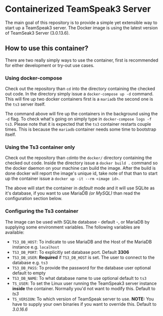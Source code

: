 # Containerized TeamSpeak3 Server

The main goal of this repository is to provide a simple yet extensible way to start up a TeamSpeak3 server. The Docker image is using the latest version of TeamSeak3 Server (3.0.13.6).

## How to use this container?

There are two really simply ways to use the container, first is recommended for either development or try-out use cases.

### Using docker-compose

Check out the repository than `cd` into the directory containing the checked out code. In the directory simply issue a `docker-compose up -d` command. This will fire up two docker containers first is a `mariadb` the second one is the `ts3` server itself.

The command above will fire up the containers in the background using the `-d` flag. To check what's going on simply type in `docker-compose logs -f ts3`. Please note that it is expected that the `ts3` container restarts couple times. This is because the `mariadb` container needs some time to bootstrap itself.

### Using the Ts3 container only

Check out the repository than `cd`into the `docker/` directory containing the checked out code. Inside the directory issue a `docker build .` command so the docker daemon on your machine can build the image. After the build is done docker will report the image's unique id, take note of that than to start up the container issue a `docker up -it --rm <image id>`.

The above will start the container in _default_ mode and it will use SQLite as it's database, if you want to use MariaDB _(or MySQL)_ than read the configuration section below.

### Configuring the Ts3 container

The image can be used with SQLite database - default -, or MariaDB by supplying some environment
variables. The following variables are available:

 - `TS3_DB_HOST`: To indicate to use MariaDB and the Host of the MariaDB instance e.g. `localhost`
 - `TS3_DB_PORT`: To explicitly set database port. Default __3306__
 - `TS3_DB_USER`: __Required__ if `TS3_DB_HOST` is set. The user to connect to the database e.g. `ts3`
 - `TS3_DB_PASS`: To provide the password for the database user optional default to empty
 - `TS3_DB_NAME`: To what database name to use optional default to `ts3`
 - `TS_USER`: To set the Linux user running the TeamSpeak3 server instance __inside__ the container. Normally you'd not want to modify this. Default to _ts3_
 - `TS_VERSION`: To which version of TeamSpeak server to use. __NOTE:__ You have to supply your own binaries if you want to override this. Default to _3.0.16.6_
